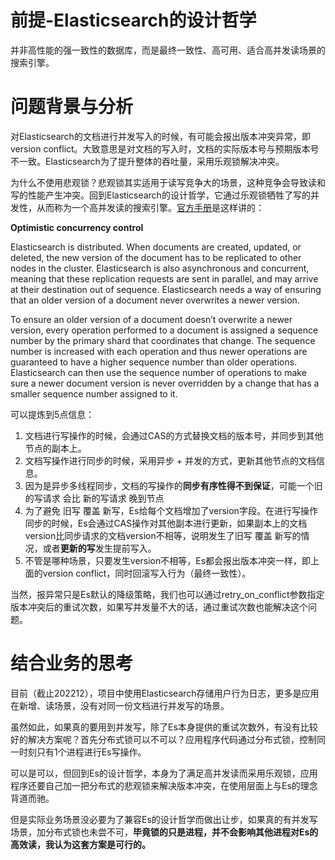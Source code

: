 # 前提-Elasticsearch的设计哲学

并非高性能的强一致性的数据库，而是最终一致性、高可用、适合高并发读场景的搜索引擎。

# 问题背景与分析

对Elasticsearch的文档进行并发写入的时候，有可能会报出版本冲突异常，即version conflict。大致意思是对文档的写入时，文档的实际版本号与预期版本号不一致。Elasticsearch为了提升整体的吞吐量，采用乐观锁解决冲突。

为什么不使用悲观锁？悲观锁其实适用于读写竞争大的场景，这种竞争会导致读和写的性能产生冲突。回到Elasticsearch的设计哲学，它通过乐观锁牺牲了写的并发性，从而称为一个高并发读的搜索引擎。[官方手册](https://www.elastic.co/guide/en/elasticsearch/reference/current/optimistic-concurrency-control.html)是这样讲的：

**Optimistic concurrency control**

Elasticsearch is distributed. When documents are created, updated, or deleted, the new version of the document has to be replicated to other nodes in the cluster. Elasticsearch is also asynchronous and concurrent, meaning that these replication requests are sent in parallel, and may arrive at their destination out of sequence. Elasticsearch needs a way of ensuring that an older version of a document never overwrites a newer version.

To ensure an older version of a document doesn’t overwrite a newer version, every operation performed to a document is assigned a sequence number by the primary shard that coordinates that change. The sequence number is increased with each operation and thus newer operations are guaranteed to have a higher sequence number than older operations. Elasticsearch can then use the sequence number of operations to make sure a newer document version is never overridden by a change that has a smaller sequence number assigned to it.

可以提炼到5点信息：

1. 文档进行写操作的时候，会通过CAS的方式替换文档的版本号，并同步到其他节点的副本上。
2. 文档写操作进行同步的时候，采用异步 + 并发的方式，更新其他节点的文档信息。
3. 因为是异步多线程同步，文档的写操作的**同步有序性得不到保证**，可能一个旧的写请求 会比 新的写请求 晚到节点
4. 为了避免 旧写 覆盖 新写，Es给每个文档增加了version字段。在进行写操作同步的时候，Es会通过CAS操作对其他副本进行更新，如果副本上的文档version比同步请求的文档version不相等，说明发生了旧写 覆盖 新写的情况，或者**更新的写**发生提前写入。
5. 不管是哪种场景，只要发生version不相等，Es都会报出版本冲突一样，即上面的version conflict，同时回滚写入行为（最终一致性）。

当然，报异常只是Es默认的降级策略，我们也可以通过retry_on_conflict参数指定版本冲突后的重试次数，如果写并发量不大的话，通过重试次数也能解决这个问题。

# 结合业务的思考

目前（截止202212），项目中使用Elasticsearch存储用户行为日志，更多是应用在新增、读场景，没有对同一份文档进行并发写的场景。

虽然如此，如果真的要用到并发写，除了Es本身提供的重试次数外，有没有比较好的解决方案呢？首先分布式锁可以不可以？应用程序代码通过分布式锁，控制同一时刻只有1个进程进行Es写操作。

可以是可以，但回到Es的设计哲学，本身为了满足高并发读而采用乐观锁，应用程序还要自己加一把分布式的悲观锁来解决版本冲突，在使用层面上与Es的理念背道而驰。

但是实际业务场景没必要为了兼容Es的设计哲学而做出让步，如果真的有并发写场景，加分布式锁也未尝不可，**毕竟锁的只是进程，并不会影响其他进程对Es的高效读，我认为这套方案是可行的。**